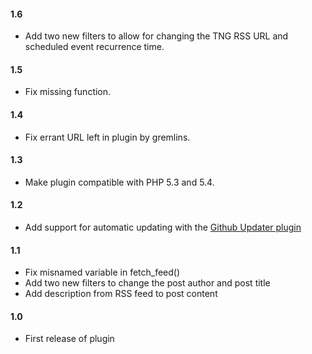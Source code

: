 #### 1.6
* Add two new filters to allow for changing the TNG RSS URL and scheduled event recurrence time.

#### 1.5
* Fix missing function.

#### 1.4
* Fix errant URL left in plugin by gremlins.

#### 1.3
* Make plugin compatible with PHP 5.3 and 5.4.

#### 1.2
* Add support for automatic updating with the [Github Updater plugin](https://github.com/afragen/github-updater)

#### 1.1
* Fix misnamed variable in fetch_feed()
* Add two new filters to change the post author and post title
* Add description from RSS feed to post content

#### 1.0
* First release of plugin
